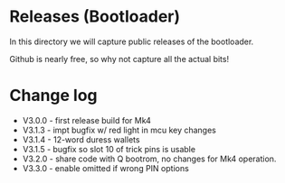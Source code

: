 
# Releases (Bootloader)

In this directory we will capture public releases of the bootloader.

Github is nearly free, so why not capture all the actual bits!


# Change log

- V3.0.0 - first release build for Mk4
- V3.1.3 - impt bugfix w/ red light in mcu key changes
- V3.1.4 - 12-word duress wallets
- V3.1.5 - bugfix so slot 10 of trick pins is usable
- V3.2.0 - share code with Q bootrom, no changes for Mk4 operation.
- V3.3.0 - enable omitted if wrong PIN options
